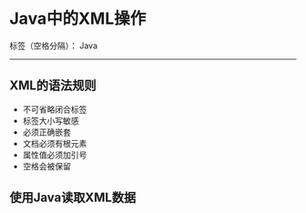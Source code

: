 # Java中的XML操作

标签（空格分隔）： Java

---

## XML的语法规则

* 不可省略闭合标签
* 标签大小写敏感
* 必须正确嵌套
* 文档必须有根元素
* 属性值必须加引号
* 空格会被保留


## 使用Java读取XML数据
